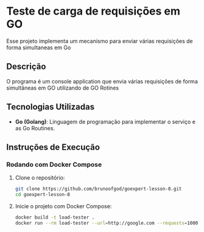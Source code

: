 # Teste de carga de requisições em GO

Esse projeto implementa um mecanismo para enviar várias requisições de forma simultaneas em Go 

## Descrição

O  programa é um console application que envia várias requisições de forma simultâneas em GO utilizando de GO Rotines

## Tecnologias Utilizadas

- **Go (Golang)**: Linguagem de programação para implementar o serviço e as Go Routines.

## **Instruções de Execução**
### **Rodando com Docker Compose**
1. Clone o repositório:
   ```sh
   git clone https://github.com/brunoofgod/goexpert-lesson-8.git
   cd goexpert-lesson-8
   ```

2. Inicie o projeto com Docker Compose:
   ```sh
   docker build -t load-tester .
   docker run --rm load-tester --url=http://google.com --requests=1000 --concurrency=10
   ```

